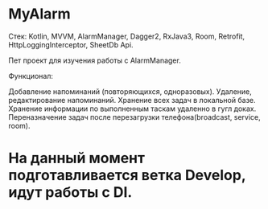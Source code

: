 # MyAlarm

Стек: Kotlin, MVVM, AlarmManager, Dagger2, RxJava3, Room, Retrofit, HttpLoggingInterceptor, SheetDb Api.

Пет проект для изучения работы с AlarmManager.

Функционал:

Добавление напоминаний (повторяющихся, одноразовых). 
Удаление, редактирование напоминаний.
Хранение всех задач в локальной базе.
Хранение информации по выполненным таскам удаленно в гугл доках. 
Переназначение задач после перезагрузки телефона(broadcast, service, room).

# На данный момент подготавливается ветка Develop, идут работы с DI.

